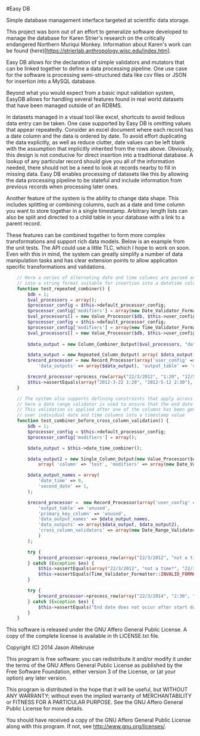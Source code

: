 #Easy DB

Simple database management interface targeted at scientific data storage.

This project was born out of an effort to generalize software developed
to manage the database for Karen Strier's research on the 
critically endangered Northern Muriqui Monkey. Information about Karen's
work can be found (here)[https://strierlab.anthropology.wisc.edu/index.htm].

Easy DB allows for the declaration of simple validators and mutators
that can be linked together to define a data processing pipeline. One use
case for the software is processing semi-structured data like csv files or
JSON for insertion into a MySQL database.

Beyond what you would expect from a basic input validation system, EasyDB
allows for handling several features found in real world datasets that have
been managed outside of an RDBMS.

In datasets managed in a visual tool like excel, shortcuts to avoid tedious data 
entry can be taken. One case supported by Easy DB is omitting values that appear
repeatedly. Consider an excel document where each record has a date column and 
the data is ordered by date. To avoid effort duplicating the data explicitly, as 
well as reduce clutter, date values can be left blank with the assumption that 
implicitly inherited from the rows above. 
Obviously, this design is not conducive for direct insertion into a traditional 
database. A lookup of any particular record should give you all of the 
information needed, there should not be a need to look at records nearby to fill
in missing data. Easy DB enables processing of datasets like this by allowing 
the data processing pipeline to be stateful and include information from previous
records when processing later ones.

Another feature of the system is the ability to change data shape. This
includes splitting or combining columns, such as a date and time column you want
to store together in a single timestamp. Arbitrary length lists can also be split
and directed to a child table in your database with a link to a parent record.

These features can be combined together to form more complex transformations and
support rich data models. Below is an example from the unit tests. The API could
use a little TLC, which I hope to work on soon. Even with this in mind, the system
can greatly simplify a number of data manipulation tasks and has clear extension
points to allow application specific transformations and validations.

```php
	// Here a series of alternating date and time columns are parsed and validated, then combined together
	// into a string format suitable for insertion into a datetime column in mysql.
    function test_repeated_combiner() {
        $db = 1;
        $val_processors = array();
        $processor_config = $this->default_processor_config;
        $processor_config['modifiers'] = array(new Date_Validator_Formatter());
        $val_processors[] = new Value_Processor($db, $this->user_config, $processor_config);
        $processor_config = $this->default_processor_config;
        $processor_config['modifiers'] = array(new Time_Validator_Formatter());
        $val_processors[] = new Value_Processor($db, $this->user_config, $processor_config);
        
        $data_output = new Column_Combiner_Output($val_processors, "date_time", FALSE);

        $data_output = new Repeated_Column_Output( array( $data_output), 2, 'foreign_key_column', 'table', FALSE, FALSE);
        $record_processor = new Record_Processor(array('user_config' => $this->user_config,
            'data_outputs' => array($data_output), 'output_table' => 'unused','primary_key_column' => 'unused'));

        $record_processor->process_row(array("22/3/2012", "1:20", "12/5/2012", "2:30"));
        $this->assertEquals(array("2012-3-22 1:20", "2012-5-12 2:30"), $record_processor->output_to_array());
    }

	// The system also supports defining constraints that apply across several columns
	// here a date range validator is used to ensure that the end date comes after the start date.
	// This validation is applied after one of the columns has been generated by a combiner
	// over individual date and time columns into a timestamp value
    function test_combiner_before_cross_column_validation() {
        $db = 1;
        $processor_config = $this->default_processor_config;
        $processor_config['modifiers'] = array();

        $data_output = $this->date_time_combiner();

        $data_output2 = new Single_Column_Output(new Value_Processor($db, $this->user_config, 
            array( 'column' => 'test', 'modifiers' => array(new Date_Validator_Formatter()))), 'second_date', FALSE);

        $data_output_names = array(
            'date_time' => 0,
            'second_date' => 1,
        );

        $record_processor =  new Record_Processor(array('user_config' => $this->user_config,
            'output_table' => 'unused',
            'primary_key_column' => 'unused',
            'data_output_names' => $data_output_names,
            'data_outputs' => array($data_output, $data_output2),
            'cross_column_validators' => array(new Date_Range_Validator(array('start_date' => 'date_time', 'end_date' => 'second_date')))
            )
        );

        try {
            $record_processor->process_row(array("22/3/2012", "not a time", "22/3/2013"));
        } catch (Exception $ex) {
            $this->assertEquals(array("22/3/2012", "not a time*", "22/3/2013"), $record_processor->get_last_input_row());
            $this->assertEquals(Time_Validator_Formatter::INVALID_FORMAT_MSG, $ex->getMessage());
        }

        try {
            $record_processor->process_row(array("22/3/2014", "2:30", "22/3/2013"));
        } catch (Exception $ex) {
            $this->assertEquals("End date does not occur after start date.", $ex->getMessage());
        }
    }
```
This software is released under the GNU Affero General Public License.
A copy of the complete license is available in th LICENSE.txt file.

Copyright (C) 2014 Jason Altekruse

This program is free software: you can redistribute it and/or modify
it under the terms of the GNU Affero General Public License as
published by the Free Software Foundation, either version 3 of the
License, or (at your option) any later version.

This program is distributed in the hope that it will be useful,
but WITHOUT ANY WARRANTY; without even the implied warranty of
MERCHANTABILITY or FITNESS FOR A PARTICULAR PURPOSE.  See the
GNU Affero General Public License for more details.

You should have received a copy of the GNU Affero General Public License
along with this program.  If not, see <http://www.gnu.org/licenses/>.
